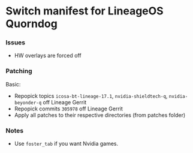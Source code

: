 # Switch manifest for LineageOS Quorndog

### Issues
* HW overlays are forced off

### Patching
Basic:
* Repopick topics `icosa-bt-lineage-17.1`, `nvidia-shieldtech-q`, `nvidia-beyonder-q` off Lineage Gerrit
* Repopick commits `305978` off Lineage Gerrit
* Apply all patches to their respective directories (from patches folder)

### Notes
* Use `foster_tab` if you want Nvidia games.

